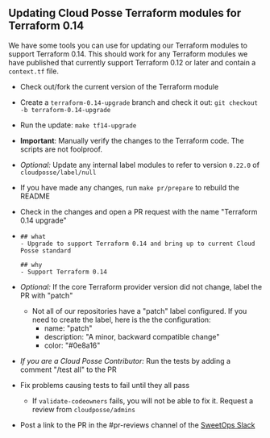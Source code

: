 ## Updating Cloud Posse Terraform modules for Terraform 0.14



We have some tools you can use for updating our Terraform modules to support Terraform 0.14. This should work for any Terraform modules we have published that currently support Terraform 0.12 or later and contain a `context.tf` file. 

- Check out/fork the current version of the Terraform module

- Create a `terraform-0.14-upgrade` branch and check it out: `git checkout -b terraform-0.14-upgrade`

- Run the update: `make tf14-upgrade`

- **Important**: Manually verify the changes to the Terraform code. The scripts are not foolproof. 

- *Optional:* Update any internal label modules to refer to version `0.22.0` of `cloudposse/label/null`

- If you have made any changes, run `make pr/prepare` to rebuild the README

- Check in the changes and open a PR request with the name "Terraform 0.14 upgrade"

- ```
  ## what
  - Upgrade to support Terraform 0.14 and bring up to current Cloud Posse standard
  
  ## why
  - Support Terraform 0.14
  ```

- *Optional:* If the core Terraform provider version did not change, label the PR with "patch"

  - Not all of our repositories have a "patch" label configured. If you need to create the label, here is the the configuration:
    - name: "patch"
    - description: "A minor, backward compatible change"
    - color: "#0e8a16"

- *If you are a Cloud Posse Contributor:* Run the tests by adding a comment "/test all" to the PR

- Fix problems causing tests to fail until they all pass

  - If `validate-codeowners` fails, you will not be able to fix it. Request a review from `cloudposse/admins`

- Post a link to the PR in the #pr-reviews channel of the [SweetOps Slack](https://slack.cloudposse.com/)

